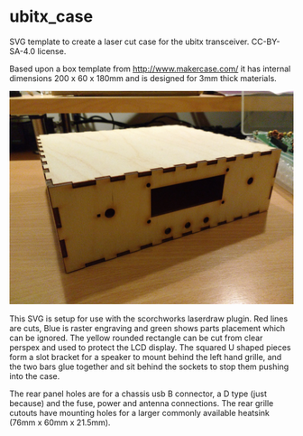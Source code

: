 # ubitx_case
SVG template to create a laser cut case for the ubitx transceiver. CC-BY-SA-4.0 license.

Based upon a box template from http://www.makercase.com/ it has internal dimensions 200 x 60 x 180mm and is designed for 3mm thick materials.

![case image](https://github.com/maxlock/ubitx_case/blob/master/ubitx_case.jpg)

This SVG is setup for use with the scorchworks laserdraw plugin. Red lines are cuts, Blue is raster engraving and green shows parts placement which can be ignored. The yellow rounded rectangle can be cut from clear perspex and used to protect the LCD display. The squared U shaped pieces form a slot bracket for a speaker to mount behind the left hand grille, and the two bars glue together and sit behind the sockets to stop them pushing into the case.

The rear panel holes are for a chassis usb B connector, a D type (just because) and the fuse, power and antenna connections. The rear grille cutouts have mounting holes for a larger commonly available heatsink (76mm x 60mm x 21.5mm).

